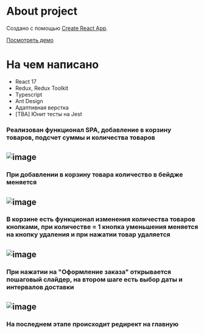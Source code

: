 # About project

Создано с помощью [Create React App](https://github.com/facebook/create-react-app).

[Посмотреть демо](https://gifts-merch.vercel.app/)

# На чем написано

* React 17
* Redux, Redux Toolkit
* Typescript
* Ant Design
* Адаптивная верстка
* [TBA] Юнит тесты на Jest

### Реализован функционал SPA, добавление в корзину товаров, подсчет суммы и количества товаров

![image](https://user-images.githubusercontent.com/80586085/187415789-6a2ed6fb-b30b-4986-810b-bbf1ba3e2ed9.png)
---
### При добавлении в корзину товара количество в бейдже меняется

![image](https://user-images.githubusercontent.com/80586085/187416033-c63336ad-5d36-4c8f-a76e-7705cc599813.png)
---
### В корзине есть функционал изменения количества товаров кнопками, при количестве = 1 кнопка уменьшения меняется на кнопку удаления и при нажатии товар удаляется

![image](https://user-images.githubusercontent.com/80586085/187416254-ee0a6465-4333-4a1d-94ad-e6e153c517b4.png)
---
### При нажатии на "Оформление заказа" открывается пошаговый слайдер, на втором шаге есть выбор даты и интервалов доставки

![image](https://user-images.githubusercontent.com/80586085/187416840-532dac5e-df28-49fb-a10c-f2b479423eb9.png)
---
### На последнем этапе происходит редирект на главную
